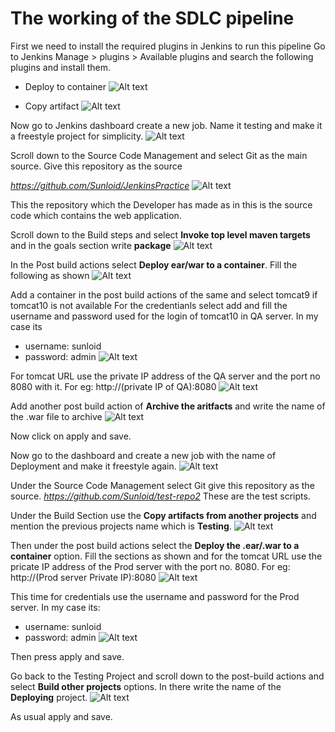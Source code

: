 # The working of the SDLC pipeline

First we need to install the required plugins in Jenkins to run this pipeline 
Go to Jenkins Manage > plugins > Available plugins and search the following plugins and install them. 

- Deploy to container
![Alt text](<s11.png>)

- Copy artifact
![Alt text](<s12.png>)

Now go to Jenkins dashboard create a new job. Name it testing and make it a freestyle project for simplicity.
![Alt text](<Desktop Screenshot 2024.10.03 - 12.19.20.57.png>) 

Scroll down to the Source Code Management and select Git as the main source. Give this repository as the source 

*https://github.com/Sunloid/JenkinsPractice*
![Alt text](<Desktop Screenshot 2024.10.03 - 12.24.13.87.png>)

This the repository which the Developer has made as in this is the source code which contains the web application. 

Scroll down to the Build steps and select **Invoke top level maven targets** and in the goals section write **package**
![Alt text](<Desktop Screenshot 2024.10.03 - 12.26.44.51.png>) 

In the Post build actions select **Deploy ear/war to a container**.
Fill the following as shown 
![Alt text](<Desktop Screenshot 2024.10.03 - 12.32.21.28.png>)

Add a container in the post build actions of the same and select tomcat9 if tomcat10 is not available 
For the credentianls select add and fill the username and password used for the login of tomcat10 in QA server. In my case its 
- username: sunloid
- password: admin
![Alt text](<Desktop Screenshot 2024.10.03 - 12.36.44.96.png>)

For tomcat URL use the private IP address of the QA server and the port no 8080 with it. For eg: 
http://(private IP of QA):8080
![Alt text](<Desktop Screenshot 2024.10.03 - 12.40.47.85.png>)

Add another post build action of **Archive the aritfacts** and write the name of the .war file to archive 
![Alt text](<Desktop Screenshot 2024.10.03 - 12.42.33.63.png>)

Now click on apply and save. 

Now go to the dashboard and create a new job with the name of Deployment and make it freestyle again. 
![Alt text](<Desktop Screenshot 2024.10.03 - 14.05.30.81.png>)

Under the Source Code Management select Git give this repository as the source. 
*https://github.com/Sunloid/test-repo2*
These are the test scripts. 

Under the Build Section use the **Copy artifacts from another projects** and mention the previous projects name which is **Testing**. 
![Alt text](<Desktop Screenshot 2024.10.03 - 14.15.55.66.png>)

Then under the post build actions select the **Deploy the .ear/.war to a container** option. 
Fill the sections as shown and for the tomcat URL use the pricate IP address of the Prod server with the port no. 8080. For eg: http://(Prod server Private IP):8080
![Alt text](<Desktop Screenshot 2024.10.03 - 14.18.15.41.png>)

This time for credentials use the username and password for the Prod server. In my case its: 
- username: sunloid
- password: admin
![Alt text](<Desktop Screenshot 2024.10.03 - 14.17.31.36 (2).png>)

Then press apply and save. 

Go back to the Testing Project and scroll down to the post-build actions and select **Build other projects** options. In there write the name of the **Deploying** project.
![Alt text](<Desktop Screenshot 2024.10.03 - 14.27.04.08.png>)

As usual apply and save. 
